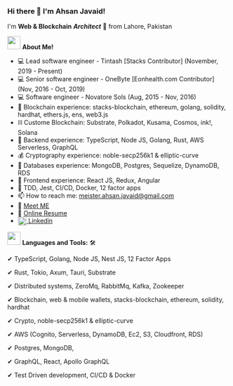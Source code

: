 ### Hi there 👋 I'm Ahsan Javaid!

I'm **Web & Blockchain** ***Architect*** 🚀 from Lahore, Pakistan


<img src="https://media.giphy.com/media/iY8CRBdQXODJSCERIr/giphy.gif" width="30px">&nbsp;**About Me!**

- 💻 Lead software engineer - Tintash [Stacks Contributor] (November, 2019 - Present)
- 💻 Senior software engineer - OneByte [Eonhealth.com Contributor] (Nov, 2016 - Oct, 2019)
- 💻 Software engineer - Novatore Sols (Aug, 2015 - Nov, 2016)
- 🔭 Blockchain experience: stacks-blockchain, ethereum, golang, solidity, hardhat, ethers.js, ens, web3.js
- ⛓ Custome Blockchain: Substrate, Polkadot, Kusama, Cosmos, ink!, Solana
- 🌱 Backend experience: TypeScript, Node JS, Golang, Rust, AWS Serverless, GraphQL
- 💰 Cryptography experience: noble-secp256k1 & elliptic-curve 
- 👯 Databases experience: MongoDB, Postgres, Sequelize, DynamoDB, RDS
- 🤔 Frontend experience: React JS, Redux, Angular
- 🔨 TDD, Jest, CI/CD, Docker, 12 factor apps
- 📫 How to reach me: meister.ahsan.javaid@gmail.com
- 👋 [Meet ME](https://calendly.com/ahsan-javaid)
- 💬 [Online Resume](https://ahsan-javaid.github.io/)
- <a href="https://www.linkedin.com/in/ahsan-javaid" target="blank"><img align="center" src="https://cdn.jsdelivr.net/npm/simple-icons@3.0.1/icons/linkedin.svg" alt="apoorvtyagi" height="20" width="20" /> Linkedin</a>


<img src="https://media.giphy.com/media/iY8CRBdQXODJSCERIr/giphy.gif" width="30px">&nbsp;**Languages and Tools:**  🛠️

 ✔ TypeScript, Golang, Node JS, Nest JS, 12 Factor Apps
 
 ✔ Rust, Tokio, Axum, Tauri, Substrate

 ✔ Distributed systems, ZeroMq, RabbitMq, Kafka, Zookeeper
  
 ✔ Blockchain, web & mobile wallets, stacks-blockchain, ethereum, solidity, hardhat
 
 ✔ Crypto, noble-secp256k1 & elliptic-curve 
 
 ✔ AWS (Cognito, Serverless, DynamoDB, Ec2, S3, Cloudfront, RDS)
 
 ✔ Postgres, MongoDB, 

 ✔ GraphQL, React, Apollo GraphQL

 ✔ Test Driven development, CI/CD & Docker
 
